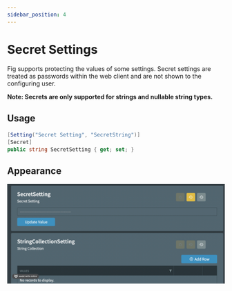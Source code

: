 ```yaml
---
sidebar_position: 4
---
```


# Secret Settings

Fig supports protecting the values of some settings. Secret settings are treated as passwords within the web client and are not shown to the configuring user.

**Note: Secrets are only supported for strings and nullable string types.**

## Usage

```csharp
[Setting("Secret Setting", "SecretString")]
[Secret]
public string SecretSetting { get; set; }
```

## Appearance

![secret-settings](../../../static/img/secret-settings.png)
